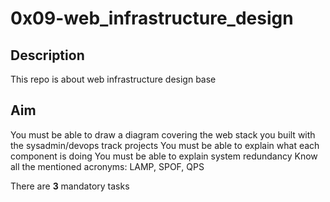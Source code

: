 # 0x09-web_infrastructure_design

## Description
This repo is about web infrastructure design base

## Aim
You must be able to draw a diagram covering the web stack you built with the sysadmin/devops track projects
You must be able to explain what each component is doing
You must be able to explain system redundancy
Know all the mentioned acronyms: LAMP, SPOF, QPS

There are **3** mandatory tasks

